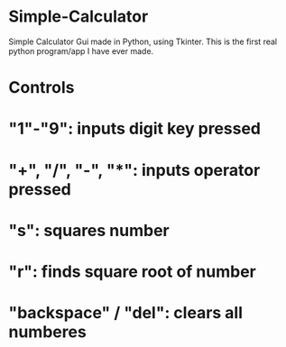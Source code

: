 # Simple-Calculator
Simple Calculator Gui made in Python, using Tkinter.
This is the first real python program/app I have ever made.

# Controls

"1"-"9": inputs digit key pressed
====================================================
"+", "/", "-", "*": inputs operator pressed
====================================================
"s": squares number
====================================================
"r": finds square root of number
====================================================
"backspace" / "del": clears all numberes
====================================================
